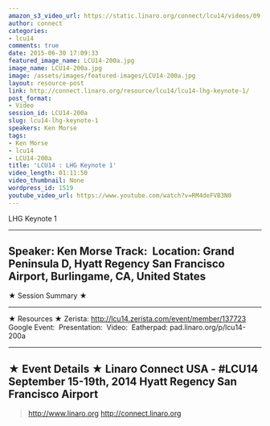 ```yaml
---
amazon_s3_video_url: https://static.linaro.org/connect/lcu14/videos/09-16-Tuesday/LCU14+-+LHG+Keynote+1.mp4
author: connect
categories:
- lcu14
comments: true
date: 2015-06-30 17:09:33
featured_image_name: LCU14-200a.jpg
image_name: LCU14-200a.jpg
image: /assets/images/featured-images/LCU14-200a.jpg
layout: resource-post
link: http://connect.linaro.org/resource/lcu14/lcu14-lhg-keynote-1/
post_format:
- Video
session_id: LCU14-200a
slug: lcu14-lhg-keynote-1
speakers: Ken Morse
tags:
- Ken Morse
- lcu14
- LCU14-200a
title: 'LCU14 : LHG Keynote 1'
video_length: 01:11:50
video_thumbnail: None
wordpress_id: 1519
youtube_video_url: https://www.youtube.com/watch?v=RM4deFVB3N0
---
```


LHG Keynote 1

---------------------------------------------------

Speaker: Ken Morse
Track: 
Location: Grand Peninsula D, Hyatt Regency San Francisco Airport, Burlingame, CA, United States
---------------------------------------------------

★ Session Summary ★

---------------------------------------------------

★ Resources ★
Zerista: http://lcu14.zerista.com/event/member/137723
Google Event: 
Presentation: 
Video: 
Eatherpad: pad.linaro.org/p/lcu14-200a

---------------------------------------------------

★ Event Details ★
Linaro Connect USA -  #LCU14
September 15-19th, 2014
Hyatt Regency San Francisco Airport
---------------------------------------------------

> http://www.linaro.org
> http://connect.linaro.org

